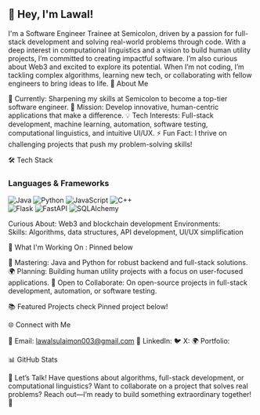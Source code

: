 ## 👋 Hey, I'm Lawal!
I'm a Software Engineer Trainee at Semicolon, driven by a passion for full-stack development and solving real-world problems through code. With a deep interest in computational linguistics and a vision to build human utility projects, I’m committed to creating impactful software. I’m also curious about Web3 and excited to explore its potential. When I’m not coding, I’m tackling complex algorithms, learning new tech, or collaborating with fellow engineers to bring ideas to life.
🚀 About Me

💼 Currently: Sharpening my skills at Semicolon to become a top-tier software engineer.
🎯 Mission: Develop innovative, human-centric applications that make a difference.
💡 Tech Interests: Full-stack development, machine learning, automation, software testing, computational linguistics, and intuitive UI/UX.
⚡ Fun Fact: I thrive on challenging projects that push my problem-solving skills!

🛠️ Tech Stack

 ### **Languages & Frameworks**  
![Java](https://img.shields.io/badge/Java-ED8B00?style=for-the-badge&logo=openjdk&logoColor=white) ![Python](https://img.shields.io/badge/Python-3776AB?style=for-the-badge&logo=python&logoColor=white) ![JavaScript](https://img.shields.io/badge/JavaScript-F7DF1E?style=for-the-badge&logo=javascript&logoColor=black) ![C++](https://img.shields.io/badge/C%2B%2B-00599C?style=for-the-badge&logo=c%2B%2B&logoColor=white)  
![Flask](https://img.shields.io/badge/Flask-000000?style=for-the-badge&logo=flask&logoColor=white) ![FastAPI](https://img.shields.io/badge/FastAPI-009688?style=for-the-badge&logo=fastapi&logoColor=white) ![SQLAlchemy](https://img.shields.io/badge/SQLAlchemy-000000?style=for-the-badge)  
 
Curious About: Web3 and blockchain development
Environments:   
Skills: Algorithms, data structures, API development, UI/UX simplification

🌱 What I'm Working On : Pinned below

🔭 Mastering: Java and Python for robust backend and full-stack solutions.
🌍 Planning: Building human utility projects with a focus on user-focused applications.
👯 Open to Collaborate: On open-source projects in full-stack development, automation, or software testing.

📚 Featured Projects
 check Pinned project below!

🌐 Connect with Me

📧 Email: lawalsulaimon003@gmail.com
💼 LinkedIn:
🐦 X: 
🌍 Portfolio: 

📊 GitHub Stats

💬 Let’s Talk!
Have questions about algorithms, full-stack development, or computational linguistics? Want to collaborate on a project that solves real problems? Reach out—I’m ready to build something extraordinary together! 🚀




<!--

